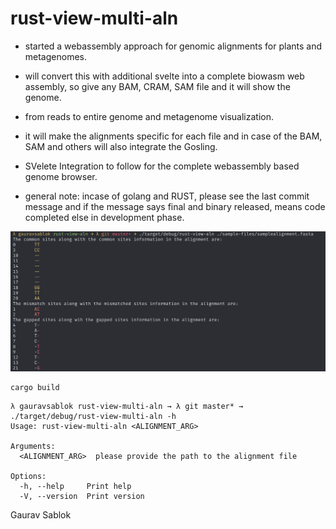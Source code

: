 # rust-view-multi-aln

- started a webassembly approach for genomic alignments for plants and metagenomes.
- will convert this with additional svelte into a complete biowasm web assembly, so give any BAM, CRAM, SAM file and it will show the genome.
- from reads to entire genome and metagenome visualization.
- it will make the alignments specific for each file and in case of the BAM, SAM and others will also integrate the Gosling. 
- SVelete Integration to follow for the complete webassembly based genome browser.

- general note: incase of golang and RUST, please see the last commit message and if the message says final and binary released, means code completed else in development phase. 

![](https://github.com/applicativesystem/rust-view-aln-wasm/blob/master/embedded_alignment_visualization.png)

```
cargo build

```
```
λ gauravsablok rust-view-multi-aln → λ git master* → ./target/debug/rust-view-multi-aln -h
Usage: rust-view-multi-aln <ALIGNMENT_ARG>

Arguments:
  <ALIGNMENT_ARG>  please provide the path to the alignment file

Options:
  -h, --help     Print help
  -V, --version  Print version

```

Gaurav Sablok
